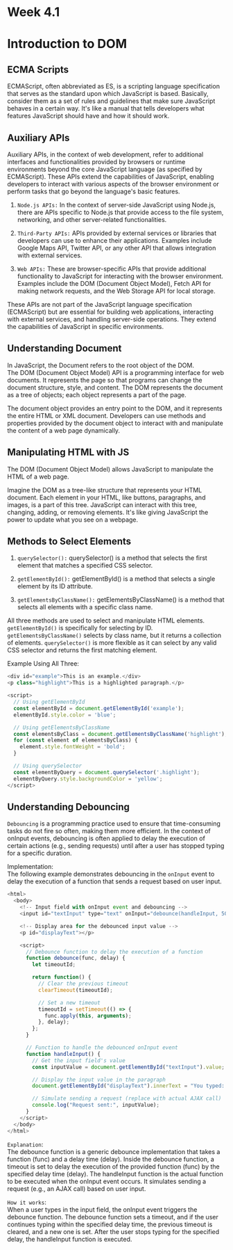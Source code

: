 # Week 4.1

# Introduction to DOM

## ECMA Scripts
ECMAScript, often abbreviated as ES, is a scripting language specification that serves as the standard upon which JavaScript is based. Basically, consider them as a set of rules and guidelines that make sure JavaScript behaves in a certain way. It's like a manual that tells developers what features JavaScript should have and how it should work.
 
## Auxiliary APIs
Auxiliary APIs, in the context of web development, refer to additional interfaces and functionalities provided by browsers or runtime environments beyond the core JavaScript language (as specified by ECMAScript). These APIs extend the capabilities of JavaScript, enabling developers to interact with various aspects of the browser environment or perform tasks that go beyond the language's basic features.

1. `Node.js APIs:` In the context of server-side JavaScript using Node.js, there are APIs specific to Node.js that provide access to the file system, networking, and other server-related functionalities. 

2. `Third-Party APIs:` APIs provided by external services or libraries that developers can use to enhance their applications. Examples include Google Maps API, Twitter API, or any other API that allows integration with external services.

3. `Web APIs:` These are browser-specific APIs that provide additional functionality to JavaScript for interacting with the browser environment. Examples include the DOM (Document Object Model), Fetch API for making network requests, and the Web Storage API for local storage.

These APIs are not part of the JavaScript language specification (ECMAScript) but are essential for building web applications, interacting with external services, and handling server-side operations. They extend the capabilities of JavaScript in specific environments.

## Understanding Document
In JavaScript, the Document refers to the root object of the DOM.  
The DOM (Document Object Model) API is a programming interface for web documents. It represents the page so that programs can change the document structure, style, and content. The DOM represents the document as a tree of objects; each object represents a part of the page.

The document object provides an entry point to the DOM, and it represents the entire HTML or XML document. Developers can use methods and properties provided by the document object to interact with and manipulate the content of a web page dynamically.

## Manipulating HTML with JS
The DOM (Document Object Model) allows JavaScript to manipulate the HTML of a web page. 

Imagine the DOM as a tree-like structure that represents your HTML document. Each element in your HTML, like buttons, paragraphs, and images, is a part of this tree. JavaScript can interact with this tree, changing, adding, or removing elements. It's like giving JavaScript the power to update what you see on a webpage.

## Methods to Select Elements

1. `querySelector():` querySelector() is a method that selects the first element that matches a specified CSS selector.

2. `getElementById():` getElementById() is a method that selects a single element by its ID attribute.

3. `getElementsByClassName():` getElementsByClassName() is a method that selects all elements with a specific class name.

All three methods are used to select and manipulate HTML elements. `getElementById()` is specifically for selecting by ID. `getElementsByClassName()` selects by class name, but it returns a collection of elements.
`querySelector()` is more flexible as it can select by any valid CSS selector and returns the first matching element.

Example Using All Three:
```js
<div id="example">This is an example.</div>
<p class="highlight">This is a highlighted paragraph.</p>

<script>
  // Using getElementById
  const elementById = document.getElementById('example');
  elementById.style.color = 'blue';

  // Using getElementsByClassName
  const elementsByClass = document.getElementsByClassName('highlight');
  for (const element of elementsByClass) {
    element.style.fontWeight = 'bold';
  }

  // Using querySelector
  const elementByQuery = document.querySelector('.highlight');
  elementByQuery.style.backgroundColor = 'yellow';
</script>
```

## Understanding Debouncing
`Debouncing` is a programming practice used to ensure that time-consuming tasks do not fire so often, making them more efficient. In the context of onInput events, debouncing is often applied to delay the execution of certain actions (e.g., sending requests) until after a user has stopped typing for a specific duration.

Implementation:  
The following example demonstrates debouncing in the `onInput` event to delay the execution of a function that sends a request based on user input.

```js
<html>
  <body>
    <!-- Input field with onInput event and debouncing -->
    <input id="textInput" type="text" onInput="debounce(handleInput, 500)" placeholder="Type something...">

    <!-- Display area for the debounced input value -->
    <p id="displayText"></p>

    <script>
      // Debounce function to delay the execution of a function
      function debounce(func, delay) {
        let timeoutId;

        return function() {
          // Clear the previous timeout
          clearTimeout(timeoutId);

          // Set a new timeout
          timeoutId = setTimeout(() => {
            func.apply(this, arguments);
          }, delay);
        };
      }

      // Function to handle the debounced onInput event
      function handleInput() {
        // Get the input field's value
        const inputValue = document.getElementById("textInput").value;

        // Display the input value in the paragraph
        document.getElementById("displayText").innerText = "You typed: " + inputValue;

        // Simulate sending a request (replace with actual AJAX call)
        console.log("Request sent:", inputValue);
      }
    </script>
  </body>
</html>
```
`Explanation`:  
The debounce function is a generic debounce implementation that takes a function (func) and a delay time (delay).
Inside the debounce function, a timeout is set to delay the execution of the provided function (func) by the specified delay time (delay).
The handleInput function is the actual function to be executed when the onInput event occurs. It simulates sending a request (e.g., an AJAX call) based on user input.

`How it works`:  
When a user types in the input field, the onInput event triggers the debounce function.
The debounce function sets a timeout, and if the user continues typing within the specified delay time, the previous timeout is cleared, and a new one is set.
After the user stops typing for the specified delay, the handleInput function is executed.